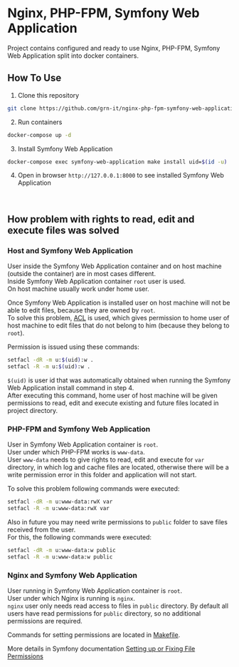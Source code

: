 # Nginx, PHP-FPM, Symfony Web Application

Project contains configured and ready to use Nginx, PHP-FPM, Symfony Web Application split into docker containers.

## How To Use
1. Clone this repository
```bash
git clone https://github.com/grn-it/nginx-php-fpm-symfony-web-application
```

2. Run containers
```bash
docker-compose up -d
```

3. Install Symfony Web Application
```bash
docker-compose exec symfony-web-application make install uid=$(id -u)
```

4. Open in browser ```http://127.0.0.1:8000``` to see installed Symfony Web Application

<br>

## How problem with rights to read, edit and execute files was solved

### Host and Symfony Web Application
User inside the Symfony Web Application container and on host machine (outside the container) are in most cases different.  
Inside Symfony Web Application container `root` user is used.  
On host machine usually work under home user.  

Once Symfony Web Application is installed user on host machine will not be able to edit files, because they are owned by `root`.  
To solve this problem, [ACL](https://en.wikipedia.org/wiki/Access-control_list) is used, which gives permission to home user of host machine to edit files that do not belong to him (because they belong to `root`).

Permission is issued using these commands:  
```bash
setfacl -dR -m u:$(uid):w .
setfacl -R -m u:$(uid):w .
```

`$(uid)` is user id that was automatically obtained when running the Symfony Web Application install command in step 4.  
After executing this command, home user of host machine will be given permissions to read, edit and execute existing and future files located in project directory.

### PHP-FPM and Symfony Web Application
User in Symfony Web Application container is `root`.  
User under which PHP-FPM works is `www-data`.  
User `www-data` needs to give rights to read, edit and execute for `var` directory, in which log and cache files are located, otherwise there will be a write permission error in this folder and application will not start.  

To solve this problem following commands were executed:
```bash
setfacl -dR -m u:www-data:rwX var
setfacl -R -m u:www-data:rwX var
```

Also in future you may need write permissions to `public` folder to save files received from the user.  
For this, the following commands were executed:
```bash
setfacl -dR -m u:www-data:w public
setfacl -R -m u:www-data:w public
```

### Nginx and Symfony Web Application
User running in Symfony Web Application container is `root`.  
User under which Nginx is running is `nginx`.  
`nginx` user only needs read access to files in `public` directory.  By default all users have read permissions for `public` directory, so no additional permissions are required.  

Сommands for setting permissions are located in [Makefile](https://github.com/grn-it/nginx-php-fpm-symfony-web-application/blob/main/Makefile).

More details in Symfony documentation [Setting up or Fixing File Permissions](https://symfony.com/doc/current/setup/file_permissions.html)
